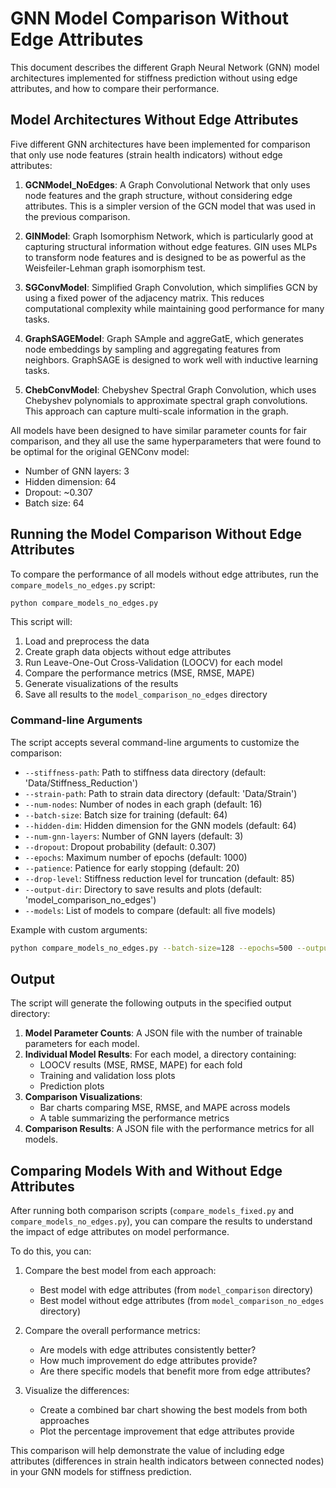 # GNN Model Comparison Without Edge Attributes

This document describes the different Graph Neural Network (GNN) model architectures implemented for stiffness prediction without using edge attributes, and how to compare their performance.

## Model Architectures Without Edge Attributes

Five different GNN architectures have been implemented for comparison that only use node features (strain health indicators) without edge attributes:

1. **GCNModel_NoEdges**: A Graph Convolutional Network that only uses node features and the graph structure, without considering edge attributes. This is a simpler version of the GCN model that was used in the previous comparison.

2. **GINModel**: Graph Isomorphism Network, which is particularly good at capturing structural information without edge features. GIN uses MLPs to transform node features and is designed to be as powerful as the Weisfeiler-Lehman graph isomorphism test.

3. **SGConvModel**: Simplified Graph Convolution, which simplifies GCN by using a fixed power of the adjacency matrix. This reduces computational complexity while maintaining good performance for many tasks.

4. **GraphSAGEModel**: Graph SAmple and aggreGatE, which generates node embeddings by sampling and aggregating features from neighbors. GraphSAGE is designed to work well with inductive learning tasks.

5. **ChebConvModel**: Chebyshev Spectral Graph Convolution, which uses Chebyshev polynomials to approximate spectral graph convolutions. This approach can capture multi-scale information in the graph.

All models have been designed to have similar parameter counts for fair comparison, and they all use the same hyperparameters that were found to be optimal for the original GENConv model:
- Number of GNN layers: 3
- Hidden dimension: 64
- Dropout: ~0.307
- Batch size: 64

## Running the Model Comparison Without Edge Attributes

To compare the performance of all models without edge attributes, run the `compare_models_no_edges.py` script:

```bash
python compare_models_no_edges.py
```

This script will:
1. Load and preprocess the data
2. Create graph data objects without edge attributes
3. Run Leave-One-Out Cross-Validation (LOOCV) for each model
4. Compare the performance metrics (MSE, RMSE, MAPE)
5. Generate visualizations of the results
6. Save all results to the `model_comparison_no_edges` directory

### Command-line Arguments

The script accepts several command-line arguments to customize the comparison:

- `--stiffness-path`: Path to stiffness data directory (default: 'Data/Stiffness_Reduction')
- `--strain-path`: Path to strain data directory (default: 'Data/Strain')
- `--num-nodes`: Number of nodes in each graph (default: 16)
- `--batch-size`: Batch size for training (default: 64)
- `--hidden-dim`: Hidden dimension for the GNN models (default: 64)
- `--num-gnn-layers`: Number of GNN layers (default: 3)
- `--dropout`: Dropout probability (default: 0.307)
- `--epochs`: Maximum number of epochs (default: 1000)
- `--patience`: Patience for early stopping (default: 20)
- `--drop-level`: Stiffness reduction level for truncation (default: 85)
- `--output-dir`: Directory to save results and plots (default: 'model_comparison_no_edges')
- `--models`: List of models to compare (default: all five models)

Example with custom arguments:

```bash
python compare_models_no_edges.py --batch-size=128 --epochs=500 --output-dir=custom_comparison_no_edges --models GCN_NoEdges GIN GraphSAGE
```

## Output

The script will generate the following outputs in the specified output directory:

1. **Model Parameter Counts**: A JSON file with the number of trainable parameters for each model.
2. **Individual Model Results**: For each model, a directory containing:
   - LOOCV results (MSE, RMSE, MAPE) for each fold
   - Training and validation loss plots
   - Prediction plots
3. **Comparison Visualizations**:
   - Bar charts comparing MSE, RMSE, and MAPE across models
   - A table summarizing the performance metrics
4. **Comparison Results**: A JSON file with the performance metrics for all models.

## Comparing Models With and Without Edge Attributes

After running both comparison scripts (`compare_models_fixed.py` and `compare_models_no_edges.py`), you can compare the results to understand the impact of edge attributes on model performance.

To do this, you can:

1. Compare the best model from each approach:
   - Best model with edge attributes (from `model_comparison` directory)
   - Best model without edge attributes (from `model_comparison_no_edges` directory)

2. Compare the overall performance metrics:
   - Are models with edge attributes consistently better?
   - How much improvement do edge attributes provide?
   - Are there specific models that benefit more from edge attributes?

3. Visualize the differences:
   - Create a combined bar chart showing the best models from both approaches
   - Plot the percentage improvement that edge attributes provide

This comparison will help demonstrate the value of including edge attributes (differences in strain health indicators between connected nodes) in your GNN models for stiffness prediction.